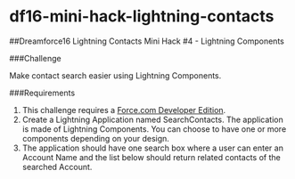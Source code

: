 # df16-mini-hack-lightning-contacts
##Dreamforce16 Lightning Contacts Mini Hack #4 - Lightning Components

###Challenge

Make contact search easier using Lightning Components.

###Requirements

1. This challenge requires a [Force.com Developer Edition](https://developer.salesforce.com/signup?d=70130000000td6N).
2. Create a Lightning Application named SearchContacts. The application is made of Lightning Components. You can choose to have one or more components depending on your design.
3. The application should have one search box where a user can enter an Account Name and the list below should return related contacts of the searched Account.